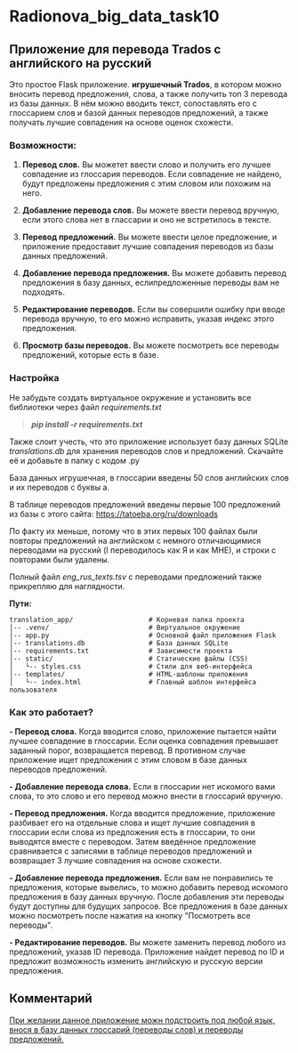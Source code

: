 # Radionova_big_data_task10

## Приложение для перевода Trados с английского на русский
Это простое Flask приложение. **игрушечный Trados**, в котором можно вносить перевод предложения, слова, а также получить топ 3 перевода из базы данных. В нём можно вводить текст, сопоставлять его с глоссарием слов и базой данных переводов предложений, а также получать лучшие совпадения на основе оценок схожести.

### Возможности: 
1. **Перевод слов.** Вы можетет ввести слово и получить его лучшее совпадение из глоссария переводов. Если совпадение не найдено, будут предложены предложения с этим словом или похожим на него.

2. **Добавление перевода слов.** Вы можете ввести перевод вручную, если этого слова нет в глассарии и оно не встретилось в тексте.

3. **Перевод предложений.** Вы можете ввести целое предложение, и приложение предоставит лучшие совпадения переводов из базы данных предложений.

4. **Добавление перевода предложения.** Вы можете добавить перевод предложения в базу данных, еслипредложенные переводы вам не подходять.

5. **Редактирование переводов.** Если вы совершили ошибку при вводе перевода вручную, то его можно исправить, указав индекс этого предложения.

6. **Просмотр базы переводов.** Вы можете посмотреть все переводы предложений, которые есть в базе.


### Настройка
Не забудьте создать виртуальное окружение и установить все библиотеки через файл *requirements.txt*
>***pip install -r requirements.txt***

Также слоит учесть, что это приложение использует базу данных SQLite *translations.db* для хранения переводов слов и предложений. Скачайте её и добавьте в папку с кодом .py

База данных игрушечная, в глоссарии введены 50 слов английских слов и их переводов с буквы а.

В таблице переводов предложений введены первые 100 предложений из базы с этого сайта: https://tatoeba.org/ru/downloads

По факту их меньше, потому что в этих первых 100 файлах были повторы предложений на английском с немного отличающимися переводами на русский (I переводилось как Я и как МНЕ), и строки с повторами были удалены.

Полный файл *eng_rus_texts.tsv* с переводами предложений также прикрепляю для наглядности.

**Пути:**
```
translation_app/                   # Корневая папка проекта
│-- .venv/                         # Виртуальное окружение
│-- app.py                         # Основной файл приложения Flask
│-- translations.db                # База данных SQLite
│-- requirements.txt               # Зависимости проекта
│-- static/                        # Статические файлы (CSS)
│   └-- styles.css                 # Стили для веб-интерфейса
│-- templates/                     # HTML-шаблоны приложения
│   └-- index.html                 # Главный шаблон интерфейса пользователя
```



### Как это работает?
**- Перевод слова.** Когда вводится слово, приложение пытается найти лучшее совпадение в глоссарии. Если оценка совпадения превышает заданный порог, возвращается перевод. В противном случае приложение ищет  предложения с этим словом в базе данных переводов предложений.

**- Добавление перевода слова.** Если в глоссарии нет искомого вами слова, то это слово и его перевод можно внести в глоссарий вручную.

**- Перевод предложения.** Когда вводится предложение, приложение разбивает его на отдельные слова и ищет лучшие совпадения в глоссарии если слова из предложения есть в глоссарии, то они выводятся вместе с переводом. Затем введённое предложение сравнивается с записями в таблице переводов предложений и возвращает 3 лучшие совпадения на основе схожести.

**- Добавление перевода предложения.** Если вам не понравились те предложения, которые вывелись, то можно добавить перевод искомого предложения в базу данных вручную. После добавления эти переводы будут доступны для будущих запросов. Все предложения в базе данных можно посмотреть после нажатия на кнопку "Посмотреть все переводы".

**- Редактирование переводов.** Вы можете заменить перевод любого из предложений, указав ID перевода. Приложение найдет перевод по ID и предложит возможность изменить английскую и русскую версии предложения.


## Комментарий
<ins>При желании данное приложение можн подстроить под любой язык, внося в базу данных глоссарий (переводы слов) и переводы предложений.</ins>
